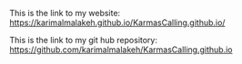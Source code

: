 This is the link to my website: https://karimalmalakeh.github.io/KarmasCalling.github.io/

This is the link to my git hub repository: https://github.com/karimalmalakeh/KarmasCalling.github.io